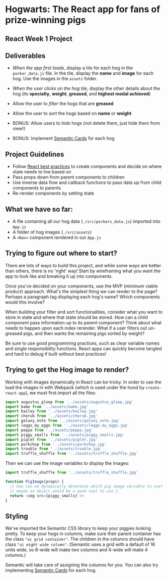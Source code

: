 # Hogwarts: The React app for fans of prize-winning pigs

## React Week 1 Project

## Deliverables

- _When the app first loads_, display a tile for each hog in the `porker_data.js`
  file. In the tile, display the **name** and **image** for each hog. Use the images in the `assets` folder.
- _When the user clicks on the hog tile_, display the other details about the hog
  (its **specialty**, **weight**, **greased**, and **highest medal achieved**)
- Allow the user to _filter_ the hogs that are **greased**
- Allow the user to _sort_ the hogs based on **name** or **weight**

- BONUS: Allow users to _hide_ hogs (not delete them, just hide them from view!)
- BONUS: Implement [Semantic Cards](https://semantic-ui.com/views/card.html) for
  each hog

## Project Guidelines

- Follow
  [React best practices](https://reactjs.org/docs/thinking-in-react.html) to
  create components and decide on where state needs to live based on
- Pass props down from parent components to children
- Use inverse data flow and callback functions to pass data up from child
  components to parents
- Re-render components by setting state

## What we have so far:

- A file containing all our hog data (`./src/porkers_data.js`) imported into `App.js`
- A folder of hog images (`./src/assets`)
- A `<Nav>` component rendered in our `App.js`

## Trying to figure out where to start?

There are lots of ways to build this project, and while some ways are better
than others, there is no 'right' way! Start by wireframing what you want the app
to look like and breaking it up into components.

Once you've decided on your components, use the MVP (minimum viable product)
approach. What's the simplest thing we can render to the page? Perhaps a
paragraph tag displaying each hog's name? Which components would this involve?

When building your filter and sort functionalities, consider what you want to
store in state and where that state should be stored. How can a child component
pass information up to its parent component? Think about what needs to happen
upon each index rerender. What if a user filters out un-greased pigs, and then
wants the remaining pigs sorted by weight?

Be sure to use good programming practices, such as clear variable names and
single responsibility functions. React apps can quickly become tangled and hard
to debug if built without best practices!

## Trying to get the Hog image to render?

Working with images dynamically in React can be tricky. In order to use the load
the images in with Webpack (which is used under the hood by `create-react-app`),
we must first import all the files:

```js
import augustus_gloop from '../assets/augustus_gloop.jpg'
import babe from '../assets/babe.jpg'
import bailey from '../assets/bailey.jpg'
import cherub from '../assets/cherub.jpg'
import galaxy_note from '../assets/galaxy_note.jpg'
import leggo_my_eggo from '../assets/leggo_my_eggo.jpg'
import peppa from '../assets/peppa.jpg'
import piggy_smalls from '../assets/piggy_smalls.jpg'
import piglet from '../assets/piglet.jpg'
import porkchop from '../assets/porkchop.jpg'
import trouble from '../assets/trouble.jpg'
import truffle_shuffle from '../assets/truffle_shuffle.jpg'
```

Then we can use the image variables to display the images:

```js
import truffle_shuffle from '../assets/truffle_shuffle.jpg'

function PigImage(props) {
  // how can we dynamically determine which pig image variable to use?
  // maybe an object would be a good tool to use 🤔
  return <img src={piggy_smalls} />
}
```

## Styling

We've imported the Semantic CSS library to keep your piggies looking pretty. To
keep your hogs in columns, make sure their parent container has the class `"ui
grid container"`. The children in the columns should have class `"ui eight wide
column"`. (Semantic uses a grid with a default of 16 units wide, so 8-wide will
make two columns and 4-wide will make 4 columns.)

Semantic will take care of assigning the columns for you. You can also try
implementing [Semantic Cards](https://semantic-ui.com/views/card.html) for each
hog.
